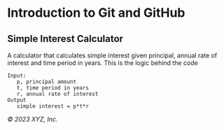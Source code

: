 # Introduction to Git and GitHub

## Simple Interest Calculator

A calculator that calculates simple interest given principal, annual rate of interest and time period in years.
This is the logic behind the code 
```
Input:
   p, principal amount
   t, time period in years
   r, annual rate of interest
Output
   simple interest = p*t*r
```

_© 2023 XYZ, Inc._
